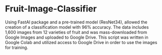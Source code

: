 # Fruit-Image-Classifier
Using FastAI package and a pre-trained model (ResNet34), allowed the creation of a classification model with 96% accuracy.
The data includes 1,600 images from 12 varieties of fruit and was mass-downloaded from Google Images and uploaded to Google Drive.
This script was written in Google Colab and utilized access to Google Drive in order to use the images for training.
